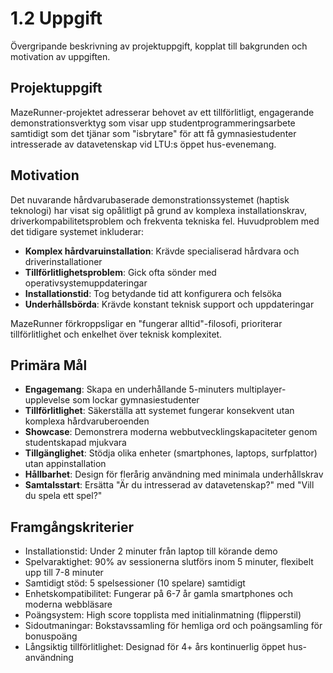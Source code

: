 # 1.2 Uppgift

Övergripande beskrivning av projektuppgift, kopplat till bakgrunden och motivation av uppgiften.

## Projektuppgift

MazeRunner-projektet adresserar behovet av ett tillförlitligt, engagerande demonstrationsverktyg som visar upp studentprogrammeringsarbete samtidigt som det tjänar som "isbrytare" för att få gymnasiestudenter intresserade av datavetenskap vid LTU:s öppet hus-evenemang.

## Motivation

Det nuvarande hårdvarubaserade demonstrationssystemet (haptisk teknologi) har visat sig opålitligt på grund av komplexa installationskrav, driverkompabilitetsproblem och frekventa tekniska fel. Huvudproblem med det tidigare systemet inkluderar:

- **Komplex hårdvaruinstallation**: Krävde specialiserad hårdvara och driverinstallationer
- **Tillförlitlighetsproblem**: Gick ofta sönder med operativsystemuppdateringar
- **Installationstid**: Tog betydande tid att konfigurera och felsöka
- **Underhållsbörda**: Krävde konstant teknisk support och uppdateringar

MazeRunner förkroppsligar en "fungerar alltid"-filosofi, prioriterar tillförlitlighet och enkelhet över teknisk komplexitet.

## Primära Mål
- **Engagemang**: Skapa en underhållande 5-minuters multiplayer-upplevelse som lockar gymnasiestudenter
- **Tillförlitlighet**: Säkerställa att systemet fungerar konsekvent utan komplexa hårdvaruberoenden  
- **Showcase**: Demonstrera moderna webbutvecklingskapaciteter genom studentskapad mjukvara
- **Tillgänglighet**: Stödja olika enheter (smartphones, laptops, surfplattor) utan appinstallation
- **Hållbarhet**: Design för flerårig användning med minimala underhållskrav
- **Samtalsstart**: Ersätta "Är du intresserad av datavetenskap?" med "Vill du spela ett spel?"

## Framgångskriterier
- Installationstid: Under 2 minuter från laptop till körande demo
- Spelvaraktighet: 90% av sessionerna slutförs inom 5 minuter, flexibelt upp till 7-8 minuter
- Samtidigt stöd: 5 spelsessioner (10 spelare) samtidigt
- Enhetskompatibilitet: Fungerar på 6-7 år gamla smartphones och moderna webbläsare
- Poängsystem: High score topplista med initialinmatning (flipperstil)
- Sidoutmaningar: Bokstavssamling för hemliga ord och poängsamling för bonuspoäng
- Långsiktig tillförlitlighet: Designad för 4+ års kontinuerlig öppet hus-användning